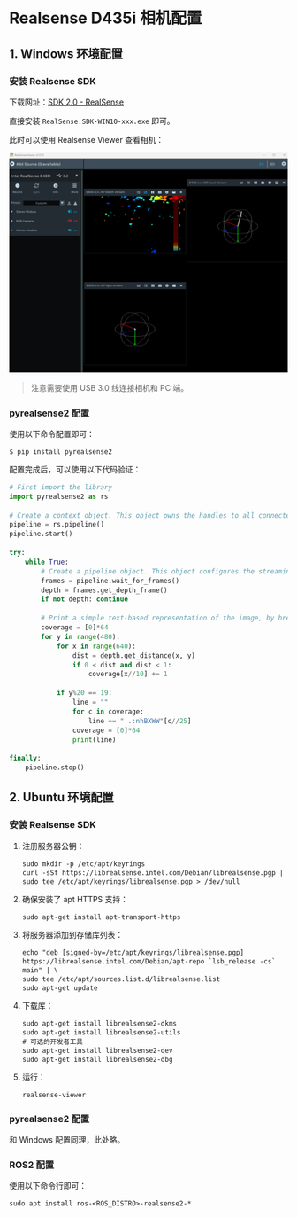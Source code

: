 # Realsense D435i 相机配置

## 1. Windows 环境配置

### 安装 Realsense SDK

下载网址：[SDK 2.0 - RealSense](https://realsenseai.com/developers/sdk-2/?q=/developers/sdk-2&)

直接安装 `RealSense.SDK-WIN10-xxx.exe` 即可。

此时可以使用 Realsense Viewer 查看相机：

![NULL](./assets/picture_1.jpg)

> 注意需要使用 USB 3.0 线连接相机和 PC 端。

### pyrealsense2 配置

使用以下命令配置即可：

```shell
$ pip install pyrealsense2
```

配置完成后，可以使用以下代码验证：

```python
# First import the library
import pyrealsense2 as rs

# Create a context object. This object owns the handles to all connected realsense devices
pipeline = rs.pipeline()
pipeline.start()

try:
    while True:
        # Create a pipeline object. This object configures the streaming camera and owns it's handle
        frames = pipeline.wait_for_frames()
        depth = frames.get_depth_frame()
        if not depth: continue

        # Print a simple text-based representation of the image, by breaking it into 10x20 pixel regions and approximating the coverage of pixels within one meter
        coverage = [0]*64
        for y in range(480):
            for x in range(640):
                dist = depth.get_distance(x, y)
                if 0 < dist and dist < 1:
                    coverage[x//10] += 1

            if y%20 == 19:
                line = ""
                for c in coverage:
                    line += " .:nhBXWW"[c//25]
                coverage = [0]*64
                print(line)

finally:
    pipeline.stop()
```

## 2. Ubuntu 环境配置

### 安装 Realsense SDK

1. 注册服务器公钥：

   ```shell
   sudo mkdir -p /etc/apt/keyrings
   curl -sSf https://librealsense.intel.com/Debian/librealsense.pgp | sudo tee /etc/apt/keyrings/librealsense.pgp > /dev/null
   ```

2. 确保安装了 apt HTTPS 支持：

   ```shell
   sudo apt-get install apt-transport-https
   ```

3. 将服务器添加到存储库列表：

   ```shell
   echo "deb [signed-by=/etc/apt/keyrings/librealsense.pgp] https://librealsense.intel.com/Debian/apt-repo `lsb_release -cs` main" | \
   sudo tee /etc/apt/sources.list.d/librealsense.list
   sudo apt-get update
   ```

4. 下载库：

   ```shell
   sudo apt-get install librealsense2-dkms
   sudo apt-get install librealsense2-utils
   # 可选的开发者工具
   sudo apt-get install librealsense2-dev
   sudo apt-get install librealsense2-dbg
   ```

5. 运行：

   ```shell
   realsense-viewer
   ```

### pyrealsense2 配置

和 Windows 配置同理，此处略。

### ROS2 配置

使用以下命令行即可：

```shell
sudo apt install ros-<ROS_DISTRO>-realsense2-*
```

